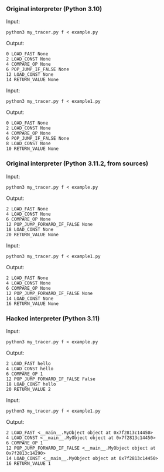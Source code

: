 ### Original interpreter (Python 3.10)

Input:

```
python3 my_tracer.py f < example.py
```

Output:
```
0 LOAD_FAST None
2 LOAD_CONST None
4 COMPARE_OP None
6 POP_JUMP_IF_FALSE None
12 LOAD_CONST None
14 RETURN_VALUE None
```

Input:
```
python3 my_tracer.py f < example1.py
```

Output:
```
0 LOAD_FAST None
2 LOAD_CONST None
4 COMPARE_OP None
6 POP_JUMP_IF_FALSE None
8 LOAD_CONST None
10 RETURN_VALUE None
```

### Original interpreter (Python 3.11.2, from sources)

Input:

```
python3 my_tracer.py f < example.py
```

Output:
```
2 LOAD_FAST None
4 LOAD_CONST None
6 COMPARE_OP None
12 POP_JUMP_FORWARD_IF_FALSE None
18 LOAD_CONST None
20 RETURN_VALUE None
```

Input:
```
python3 my_tracer.py f < example1.py
```

Output:
```
2 LOAD_FAST None
4 LOAD_CONST None
6 COMPARE_OP None
12 POP_JUMP_FORWARD_IF_FALSE None
14 LOAD_CONST None
16 RETURN_VALUE None
```

### Hacked interpreter (Python 3.11)

Input:

```
python3 my_tracer.py f < example.py
```

Output:

```
2 LOAD_FAST hello
4 LOAD_CONST hello
6 COMPARE_OP 1
12 POP_JUMP_FORWARD_IF_FALSE False
18 LOAD_CONST hello
20 RETURN_VALUE 2
```

Input:

```
python3 my_tracer.py f < example1.py
```

Output:

```
2 LOAD_FAST <__main__.MyObject object at 0x7f2813c14450>
4 LOAD_CONST <__main__.MyObject object at 0x7f2813c14450>
6 COMPARE_OP 1
12 POP_JUMP_FORWARD_IF_FALSE <__main__.MyObject object at 0x7f2813c14290>
14 LOAD_CONST <__main__.MyObject object at 0x7f2813c14450>
16 RETURN_VALUE 1
```
